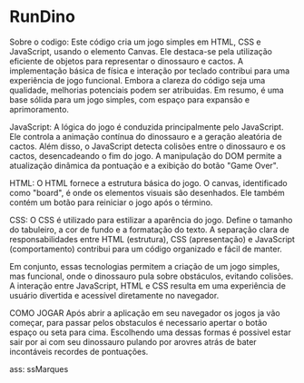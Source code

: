 # RunDino

Sobre o codigo:
Este código cria um jogo simples em HTML, CSS e JavaScript, usando o elemento Canvas. Ele destaca-se pela utilização eficiente de objetos para representar o dinossauro e cactos. A implementação básica de física e interação por teclado contribui para uma experiência de jogo funcional. Embora a clareza do código seja uma qualidade, melhorias potenciais  podem ser atribuidas. Em resumo, é uma base sólida para um jogo simples, com espaço para expansão e aprimoramento.

JavaScript:
A lógica do jogo é conduzida principalmente pelo JavaScript. Ele controla a animação contínua do dinossauro e a geração aleatória de cactos. Além disso, o JavaScript detecta colisões entre o dinossauro e os cactos, desencadeando o fim do jogo. A manipulação do DOM permite a atualização dinâmica da pontuação e a exibição do botão "Game Over".

HTML:
O HTML fornece a estrutura básica do jogo. O canvas, identificado como "board", é onde os elementos visuais são desenhados. Ele também contém um botão para reiniciar o jogo após o término.

CSS:
O CSS é utilizado para estilizar a aparência do jogo. Define o tamanho do tabuleiro, a cor de fundo e a formatação do texto. A separação clara de responsabilidades entre HTML (estrutura), CSS (apresentação) e JavaScript (comportamento) contribui para um código organizado e fácil de manter.

Em conjunto, essas tecnologias permitem a criação de um jogo simples, mas funcional, onde o dinossauro pula sobre obstáculos, evitando colisões. A interação entre JavaScript, HTML e CSS resulta em uma experiência de usuário divertida e acessível diretamente no navegador.


COMO JOGAR
Após abrir a aplicação em seu navegador os jogos ja vão começar, para passar pelos obstaculos é necessario apertar o botão espaço ou seta para cima. Escolhendo uma dessas formas é possivel estar sair por ai com seu dinossauro pulando por arovres atrás de bater incontáveis recordes de pontuações.


ass: ssMarques
